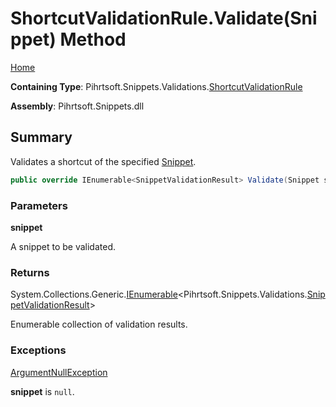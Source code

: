 <a name="_top"></a>

# ShortcutValidationRule\.Validate\(Snippet\) Method

[Home](../../../../../README.md#_top)

**Containing Type**: Pihrtsoft\.Snippets\.Validations\.[ShortcutValidationRule](../README.md#_top)

**Assembly**: Pihrtsoft\.Snippets\.dll

## Summary

Validates a shortcut of the specified [Snippet](../../../Snippet/README.md#_top)\.

```csharp
public override IEnumerable<SnippetValidationResult> Validate(Snippet snippet)
```

### Parameters

**snippet**

A snippet to be validated\.

### Returns

System\.Collections\.Generic\.[IEnumerable](https://docs.microsoft.com/en-us/dotnet/api/system.collections.generic.ienumerable-1)\<Pihrtsoft\.Snippets\.Validations\.[SnippetValidationResult](../../SnippetValidationResult/README.md#_top)>

Enumerable collection of validation results\.

### Exceptions

[ArgumentNullException](https://docs.microsoft.com/en-us/dotnet/api/system.argumentnullexception)

**snippet** is `null`\.

